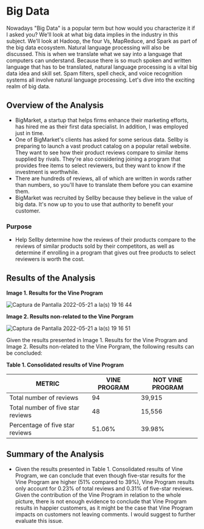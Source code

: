 # Big Data

Nowadays "Big Data" is a popular term but how would you characterize it if I asked you? We'll look at what big data implies in the industry in this subject. We'll look at Hadoop, the four Vs, MapReduce, and Spark as part of the big data ecosystem. Natural language processing will also be discussed. This is when we translate what we say into a language that computers can understand. Because there is so much spoken and written language that has to be translated, natural language processing is a vital big data idea and skill set. Spam filters, spell check, and voice recognition systems all involve natural language processing. Let's dive into the exciting realm of big data.

## Overview of the Analysis

* BigMarket, a startup that helps firms enhance their marketing efforts, has hired me as their first data specialist. In addition, I was employed just in time.
* One of BigMarket's clients has asked for some serious data. Sellby is preparing to launch a vast product catalog on a popular retail website. They want to see how their product reviews compare to similar items supplied by rivals. They're also considering joining a program that provides free items to select reviewers, but they want to know if the investment is worthwhile.
* There are hundreds of reviews, all of which are written in words rather than numbers, so you'll have to translate them before you can examine them.
* BigMarket was recruited by Sellby because they believe in the value of big data. It's now up to you to use that authority to benefit your customer.

### Purpose
* Help Sellby determine how the reviews of their products compare to the reviews of similar products sold by their competitors, as well as determine if enrolling in a program that gives out free products to select reviewers is worth the cost.

## Results of the Analysis

**Image 1. Results for the Vine Program**

![Captura de Pantalla 2022-05-21 a la(s) 19 16 44](https://user-images.githubusercontent.com/65054637/169673385-f1506672-ea26-4ce9-94ee-624d2dec618f.png)

**Image 2. Results non-related to the Vine Porgram**

![Captura de Pantalla 2022-05-21 a la(s) 19 16 51](https://user-images.githubusercontent.com/65054637/169673384-3eaf719e-5717-4b3c-8bab-139f3656d7b0.png)

Given the results presented in Image 1. Results for the Vine Program and Image 2. Results non-related to the Vine Porgram, the following results can be concluded:

**Table 1. Consolidated results of Vine Program**

| METRIC | VINE PROGRAM | NOT VINE PROGRAM
| ----------- | ----------- | -----------
| Total number of reviews | 94 | 39,915
| Total number of five star reviews | 48 | 15,556
| Percentage of five star reviews | 51.06% | 39.98%

## Summary of the Analysis

* Given the results presented in Table 1. Consolidated results of Vine Program, we can conclude that even though five-star results for the Vine Program are higher (51% compared to 39%), Vine Program results only account for 0.23% of total reviews and 0.31% of five-star reviews. Given the contribution of the Vine Program in relation to the whole picture, there is not enough evidence to conclude that Vine Program results in happier customers, as it might be the case that Vine Program impacts on customers not leaving comments. I would suggest to further evaluate this issue.
